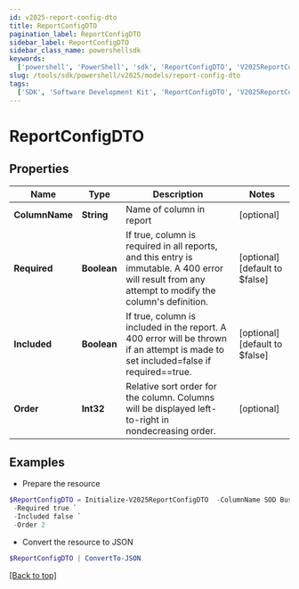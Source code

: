 ```yaml
---
id: v2025-report-config-dto
title: ReportConfigDTO
pagination_label: ReportConfigDTO
sidebar_label: ReportConfigDTO
sidebar_class_name: powershellsdk
keywords:
  ['powershell', 'PowerShell', 'sdk', 'ReportConfigDTO', 'V2025ReportConfigDTO']
slug: /tools/sdk/powershell/v2025/models/report-config-dto
tags:
  ['SDK', 'Software Development Kit', 'ReportConfigDTO', 'V2025ReportConfigDTO']
---
```


# ReportConfigDTO

## Properties

| Name | Type | Description | Notes |
| --- | --- | --- | --- |
| **ColumnName** | **String** | Name of column in report | [optional] |
| **Required** | **Boolean** | If true, column is required in all reports, and this entry is immutable. A 400 error will result from any attempt to modify the column's definition. | [optional] [default to $false] |
| **Included** | **Boolean** | If true, column is included in the report. A 400 error will be thrown if an attempt is made to set included=false if required==true. | [optional] [default to $false] |
| **Order** | **Int32** | Relative sort order for the column. Columns will be displayed left-to-right in nondecreasing order. | [optional] |

## Examples

- Prepare the resource

```powershell
$ReportConfigDTO = Initialize-V2025ReportConfigDTO  -ColumnName SOD Business Name `
 -Required true `
 -Included false `
 -Order 2
```

- Convert the resource to JSON

```powershell
$ReportConfigDTO | ConvertTo-JSON
```

[[Back to top]](#)

